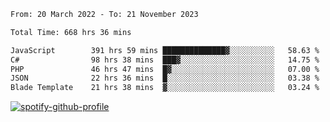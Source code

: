 <!--START_SECTION:waka-->

```txt
From: 20 March 2022 - To: 21 November 2023

Total Time: 668 hrs 36 mins

JavaScript        391 hrs 59 mins ██████████████▓░░░░░░░░░░   58.63 %
C#                98 hrs 38 mins  ███▓░░░░░░░░░░░░░░░░░░░░░   14.75 %
PHP               46 hrs 47 mins  █▓░░░░░░░░░░░░░░░░░░░░░░░   07.00 %
JSON              22 hrs 36 mins  █░░░░░░░░░░░░░░░░░░░░░░░░   03.38 %
Blade Template    21 hrs 38 mins  ▓░░░░░░░░░░░░░░░░░░░░░░░░   03.24 %
```

<!--END_SECTION:waka-->
[![spotify-github-profile](https://spotify-github-profile.vercel.app/api/view?uid=c00zprrvy9xiloa9qnco3hmng&cover_image=true&theme=novatorem&show_offline=false&background_color=121212&bar_color=53b14f&bar_color_cover=false)](https://spotify-github-profile.vercel.app/api/view?uid=c00zprrvy9xiloa9qnco3hmng&redirect=true)



